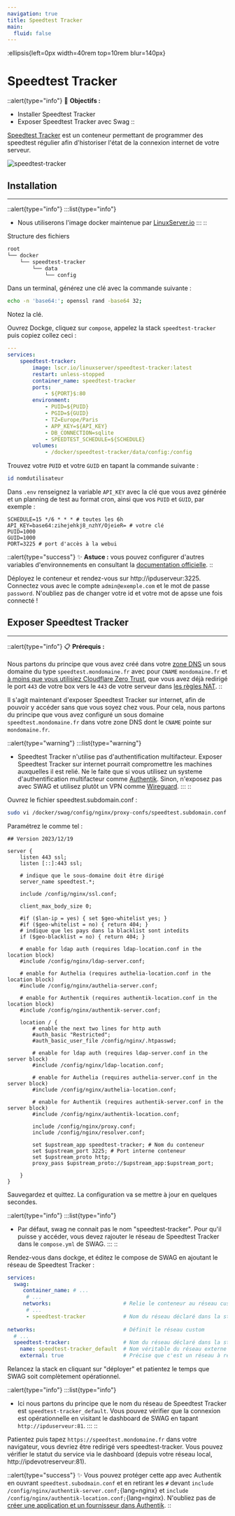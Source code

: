 ```yaml
---
navigation: true
title: Speedtest Tracker
main:
  fluid: false
---
```

:ellipsis{left=0px width=40rem top=10rem blur=140px}
# Speedtest Tracker

::alert{type="info"}
🎯 __Objectifs :__
- Installer Speedtest Tracker
- Exposer Speedtest Tracker avec Swag
::

[Speedtest Tracker](https://docs.speedtest-tracker.dev/) est un conteneur permettant de programmer des speedtest régulier afin d'historiser l'état de la connexion internet de votre serveur.

![speedtest-tracker](/img/serveex/speedtest-tracker.avif)

## Installation
---
::alert{type="info"}
:::list{type="info"}
- Nous utiliserons l'image docker maintenue par [LinuxServer.io](https://docs.linuxserver.io/images/docker-speedtest-tracker/)
:::
::

Structure des fichiers

```sh
root
└── docker
    └── speedtest-tracker
        └── data
            └── config
```

Dans un terminal, générez une clé avec la commande suivante :

```sh
echo -n 'base64:'; openssl rand -base64 32;
```

Notez la clé.

Ouvrez Dockge, cliquez sur `compose`, appelez la stack `speedtest-tracker` puis copiez collez ceci :

```yaml
---
services:
    speedtest-tracker:
        image: lscr.io/linuxserver/speedtest-tracker:latest
        restart: unless-stopped
        container_name: speedtest-tracker
        ports:
            - ${PORT}$:80
        environment:
            - PUID=${PUID}
            - PGID=${GUID}
            - TZ=Europe/Paris
            - APP_KEY=${API_KEY}
            - DB_CONNECTION=sqlite
            - SPEEDTEST_SCHEDULE=${SCHEDULE}
        volumes:
            - /docker/speedtest-tracker/data/config:/config
```

Trouvez votre `PUID` et votre `GUID` en tapant la commande suivante :

```sh
id nomdutilisateur
```

Dans `.env` renseignez la variable `API_KEY` avec la clé que vous avez générée et un planning de test au format cron, ainsi que vos `PUID` et `GUID`, par exemple :

```properties
SCHEDULE=15 */6 * * * # toutes les 6h
API_KEY=base64:zihejehkj8_nzhY/OjeieR= # votre clé
PUID=1000
GUID=1000
PORT=3225 # port d'accès à la webui
```

::alert{type="success"}
✨ __Astuce :__ vous pouvez configurer d'autres variables d'environnements en consultant la [documentation officielle](https://docs.speedtest-tracker.dev/getting-started/environment-variables).
::

Déployez le conteneur et rendez-vous sur http://ipduserveur:3225. Connectez vous avec le compte `admin@exemple.com` et le mot de passe `password`. N'oubliez pas de changer votre id et votre mot de apsse une fois connecté !


## Exposer Speedtest Tracker
---
::alert{type="info"}
📋 __Prérequis :__ <br/></br>
Nous partons du principe que vous avez créé dans votre [zone DNS](/generalites/reseau/dns) un sous domaine du type `speedtest.mondomaine.fr` avec pour `CNAME` `mondomaine.fr` et [à moins que vous utilisiez Cloudflare Zero Trust](/serveex/securite/cloudflare), que vous avez déjà redirigé le port `443` de votre box vers le `443` de votre serveur dans [les règles NAT](/generalites/reseau/nat).
::

Il s'agit maintenant d'exposer Speedtest Tracker sur internet, afin de pouvoir y accéder sans que vous soyez chez vous. Pour cela, nous partons du principe que vous avez configuré un sous domaine `speedtest.mondomaine.fr` dans votre zone DNS dont le `CNAME` pointe sur `mondomaine.fr`.

::alert{type="warning"}
:::list{type="warning"}
- Speedtest Tracker n'utilise pas d'authentification multifacteur. Exposer Speedtest Tracker sur internet pourrait compromettre les machines auxquelles il est relié. Ne le faite que si vous utilisez un systeme d'authentification multifacteur comme [Authentik](/serveex/securite/authentik/). Sinon, n'exposez pas avec SWAG et utilisez plutôt un VPN comme [Wireguard](/serveex/securite/wireguard).
:::
::

Ouvrez le fichier speedtest.subdomain.conf :

```sh
sudo vi /docker/swag/config/nginx/proxy-confs/speedtest.subdomain.conf
```

Paramétrez le comme tel :

```nginx
## Version 2023/12/19

server {
    listen 443 ssl;
    listen [::]:443 ssl;
    
    # indique que le sous-domaine doit être dirigé
    server_name speedtest.*;  

    include /config/nginx/ssl.conf;

    client_max_body_size 0;

    #if ($lan-ip = yes) { set $geo-whitelist yes; }
    #if ($geo-whitelist = no) { return 404; }
    # indique que les pays dans la blacklist sont intedits
    if ($geo-blacklist = no) { return 404; } 

    # enable for ldap auth (requires ldap-location.conf in the location block)
    #include /config/nginx/ldap-server.conf;

    # enable for Authelia (requires authelia-location.conf in the location block)
    #include /config/nginx/authelia-server.conf;

    # enable for Authentik (requires authentik-location.conf in the location block)
    #include /config/nginx/authentik-server.conf;

    location / {
        # enable the next two lines for http auth
        #auth_basic "Restricted";
        #auth_basic_user_file /config/nginx/.htpasswd;

        # enable for ldap auth (requires ldap-server.conf in the server block)
        #include /config/nginx/ldap-location.conf;

        # enable for Authelia (requires authelia-server.conf in the server block)
        #include /config/nginx/authelia-location.conf;

        # enable for Authentik (requires authentik-server.conf in the server block)
        #include /config/nginx/authentik-location.conf;

        include /config/nginx/proxy.conf;
        include /config/nginx/resolver.conf;
        
        set $upstream_app speedtest-tracker; # Nom du conteneur
        set $upstream_port 3225; # Port interne conteneur
        set $upstream_proto http;
        proxy_pass $upstream_proto://$upstream_app:$upstream_port;

    }
}
```

Sauvegardez et quittez. La configuration va se mettre à jour en quelques secondes. 

::alert{type="info"}
:::list{type="info"}
- Par défaut, swag ne connait pas le nom "speedtest-tracker". Pour qu'il puisse y accéder, vous devez rajouter le réseau de Speedtest Tracker dans le `compose.yml` de SWAG.
:::
::

Rendez-vous dans dockge, et éditez le compose de SWAG en ajoutant le réseau de Speedtest Tracker :

```yaml
services:
  swag:
     container_name: # ...
      # ... 
     networks:                       # Relie le conteneur au réseau custom 
      # ...           
      - speedtest-tracker            # Nom du réseau déclaré dans la stack
    
networks:                            # Définit le réseau custom
  # ...
  speedtest-tracker:                 # Nom du réseau déclaré dans la stack
    name: speedtest-tracker_default  # Nom véritable du réseau externe
    external: true                   # Précise que c'est un réseau à rechercher en externe
```

Relancez la stack en cliquant sur "déployer" et patientez le temps que SWAG soit complètement opérationnel.

::alert{type="info"}
:::list{type="info"}
- Ici nous partons du principe que le nom du réseau de Speedtest Tracker est `speedtest-tracker_default`. Vous pouvez vérifier que la connexion est opérationnelle en visitant le dashboard de SWAG en tapant `http://ipduserveur:81`.
:::
::

Patientez puis tapez `https://speedtest.mondomaine.fr` dans votre navigateur, vous devriez être redirigé vers speedtest-tracker. Vous pouvez vérifier le statut du service via le dashboard (depuis votre réseau local, http://ipdevotreserveur:81).

::alert{type="success"}
✨ Vous pouvez protéger cette app avec Authentik en ouvrant `speedtest.subodmain.conf` et en retirant les `#` devant `include /config/nginx/authentik-server.conf;`{lang=nginx} et `include /config/nginx/authentik-location.conf;`{lang=nginx}. N'oubliez pas de [créer une application et un fournisseur dans Authentik](/serveex/securite/authentik#protéger-une-app-par-reverse-proxy).
::
